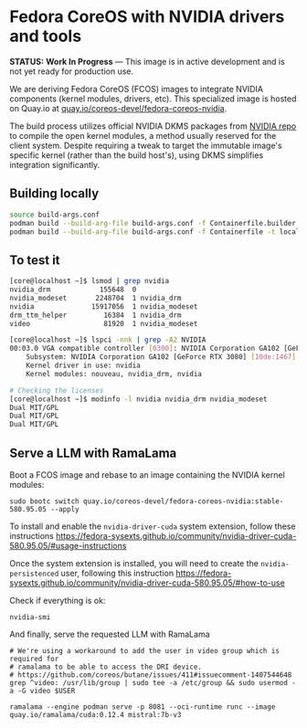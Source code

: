 # Fedora CoreOS with NVIDIA drivers and tools

**STATUS:** **Work In Progress** — This image is in active development and is not yet ready for production use.

We are deriving Fedora CoreOS (FCOS) images to integrate NVIDIA components (kernel modules, drivers, etc).
This specialized image is hosted on Quay.io at [quay.io/coreos-devel/fedora-coreos-nvidia](https://quay.io/repository/coreos-devel/fedora-coreos-nvidia?tab=tags).

The build process utilizes official NVIDIA DKMS packages from [NVIDIA repo](https://developer.download.nvidia.com/compute/cuda/repos/) to
compile the open kernel modules, a method usually reserved for the client system.
Despite requiring a tweak to target the immutable image's specific kernel (rather than the build host's), using DKMS simplifies integration significantly.

## Building locally
```bash
source build-args.conf
podman build --build-arg-file build-args.conf -f Containerfile.builder -t $BUILDER_IMAGE
podman build --build-arg-file build-args.conf -f Containerfile -t localhost/fedora-coreos-nvidia:testing-devel
```

## To test it
```bash
[core@localhost ~]$ lsmod | grep nvidia
nvidia_drm            155648  0
nvidia_modeset       2248704  1 nvidia_drm
nvidia              15917056  1 nvidia_modeset
drm_ttm_helper         16384  1 nvidia_drm
video                  81920  1 nvidia_modeset

[core@localhost ~]$ lspci -nnk | grep -A2 NVIDIA
00:03.0 VGA compatible controller [0300]: NVIDIA Corporation GA102 [GeForce RTX 3080] [10de:2206] (rev a1)
	Subsystem: NVIDIA Corporation GA102 [GeForce RTX 3080] [10de:1467]
	Kernel driver in use: nvidia
	Kernel modules: nouveau, nvidia_drm, nvidia

# Checking the licenses
[core@localhost ~]$ modinfo -l nvidia nvidia_drm nvidia_modeset
Dual MIT/GPL
Dual MIT/GPL
Dual MIT/GPL
```

## Serve a LLM with RamaLama

Boot a FCOS image and rebase to an image containing the NVIDIA kernel modules:
```
sudo bootc switch quay.io/coreos-devel/fedora-coreos-nvidia:stable-580.95.05 --apply
```

To install and enable the `nvidia-driver-cuda` system extension, follow these instructions https://fedora-sysexts.github.io/community/nvidia-driver-cuda-580.95.05/#usage-instructions

Once the system extension is installed, you will need to create the `nvidia-persistenced` user, following this instruction https://fedora-sysexts.github.io/community/nvidia-driver-cuda-580.95.05/#how-to-use


Check if everything is ok:
```
nvidia-smi
```

And finally, serve the requested LLM with RamaLama
```
# We're using a workaround to add the user in video group which is required for
# ramalama to be able to access the DRI device.
# https://github.com/coreos/butane/issues/411#issuecomment-1407544648
grep ^video: /usr/lib/group | sudo tee -a /etc/group && sudo usermod -a -G video $USER

ramalama --engine podman serve -p 8081 --oci-runtime runc --image quay.io/ramalama/cuda:0.12.4 mistral:7b-v3
```
